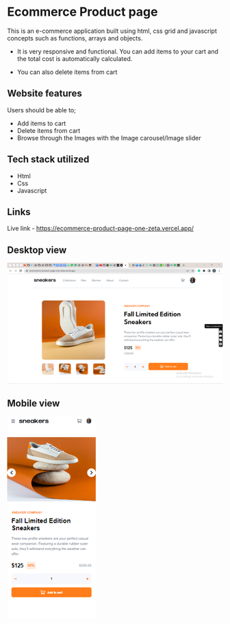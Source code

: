 # Ecommerce Product page
This is an e-commerce application built using html, css grid and javascript concepts such as functions, arrays and objects. 

- It is very responsive and functional. You can add items to your cart and the total cost is automatically calculated. 

- You can also delete items from cart

## Website features
Users should be able to;

- Add items to cart
- Delete items from cart 
- Browse through the Images with the Image carousel/Image slider

## Tech stack utilized

- Html
- Css
- Javascript

## Links
Live link - https://ecommerce-product-page-one-zeta.vercel.app/


## Desktop view

![Desktop view](/design/ecommerce%20product%20page.png)

## Mobile view

![Mobile view](/design/ecommerce%20product%20page%20mobile.png)

